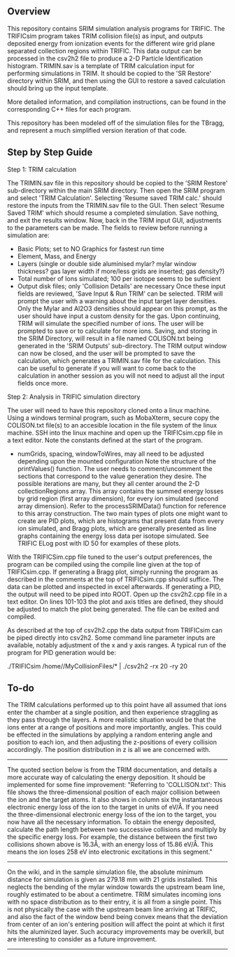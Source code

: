 ## Overview ##

This repository contains SRIM simulation analysis programs for TRIFIC. The TRIFICsim program takes TRIM collision file(s) as input, and outputs deposited energy from ionization events for the different wire grid plane separated collection regions within TRIFIC. This data output can be processed in the csv2h2 file to produce a 2-D Particle Identification histogram. TRIMIN.sav is a template of TRIM calculation input for performing simulations in TRIM. It should be copied to the 'SR Restore' directory within SRIM, and then using the GUI to restore a saved calculation should bring up the input template.

More detailed information, and compilation instructions, can be found in the corresponding C++ files for each program. 

This repository has been modeled off of the simulation files for the TBragg, and represent a much simplified version iteration of that code.

## Step by Step Guide ##

Step 1: TRIM calculation

The TRIMIN.sav file in this repository should be copied to the 'SRIM Restore' sub-directory within the main SRIM directory. Then open the SRIM program and select 'TRIM Calculation'. Selecting 'Resume saved TRIM calc.' should restore the inputs from the TRIMIN.sav file to the GUI. Then select 'Resume Saved TRIM' which should resume a completed simulation. Save nothing, and exit the results window. Now, back in the TRIM input GUI, adjustments to the parameters can  be made. The fields to review before running a simulation are:
- Basic Plots; set to NO Graphics for fastest run time
- Element, Mass, and Energy
- Layers (single or double side aluminised mylar? mylar window thickness? gas layer width if more/less grids are inserted; gas density?)
- Total number of Ions simulated; 100 per isotope seems to be sufficient
- Output disk files; only 'Collision Details' are necessary
Once these input fields are reviewed, 'Save Input & Run TRIM' can be selected. TRIM will prompt the user with a warning about the input target layer densities. Only the Mylar and Al2O3 densities should appear on this prompt, as the user should have input a custom density for the gas. Upon continuing, TRIM will simulate the specified number of ions. The user will be prompted to save or to calculate for more ions. Saving, and storing in the SRIM Directory, will result in a file named COLISON.txt being generated in the 'SRIM Outputs' sub-directory. The TRIM output window can now be closed, and the user will be prompted to save the calculation, which generates a TRIMIN.sav file for the calculation. This can be useful to generate if you will want to come back to the calculation in another session as you will not need to adjust all the input fields once more. 

Step 2: Analysis in TRIFIC simulation directory

The user will need to have this repository cloned onto a linux machine. Using a windows terminal program, such as MobaXterm, secure copy the COLISON.txt file(s) to an accesible location in the file system of the linux machine. SSH into the linux machine and open up the TRIFICsim.cpp file in a text editor. Note the constants defined at the start of the program.
- numGrids, spacing, windowToWires, may all need to be adjusted depending upon the mounted configuration
Note the structure of the printValues() function. The user needs to comment/uncomment the sections that correspond to the value generation they desire. The possible iterations are many, but they all center around the 2-D collectionRegions array. This array contains the summed energy losses by grid region (first array dimension), for every ion simulated (second array dimension). Refer to the processSRIMData() function for reference to this array construction. The two main types of plots one might want to create are PID plots, which are histograms that present data from every ion simulated, and Bragg plots, which are generally presented as line graphs containing the energy loss data per isotope simulated. See TRIFIC ELog post with ID 50 for examples of these plots. 

With the TRIFICSim.cpp file tuned to the user's output preferences, the program can be compiled using the compile line given at the top of TRIFICsim.cpp. If generating a Bragg plot, simply running the program as described in the comments at the top of TRIFICsim.cpp should suffice. The data can be plotted and inspected in excel afterwards. If generating a PID, the output will need to be piped into ROOT. Open up the csv2h2.cpp file in a text editor. On lines 101-103 the plot and axis titles are defined, they should be adjusted to match the plot being generated. The file can be exited and compiled.

As described at the top of csv2h2.cpp the data output from TRIFICsim can be piped directly into csv2h2. Some command line parameter inputs are available, notably adjustment of the x and y axis ranges. A typical run of the program for PID generation would be:

./TRIFICsim /home/<user>/MyCollisionFiles/* | ./csv2h2 -rx 20 -ry 20

## To-do ##

The TRIM calculations performed up to this point have all assumed that ions enter the chamber at a single position, and then experience straggling as they pass through the layers. A more realistic situation would be that the ions enter at a range of positions and more importantly, angles. This could be effected in the simulations by applying a random entering angle and position to each ion, and then adjusting the z-positions of every collision accordingly. The position distribution in z is all we are concerned with.

---

The quoted section below is from the TRIM documentation, and details a more accurate way of calculating the energy deposition. It should be implemented for some fine improvement:
"Referring to 'COLLISON.txt': This file shows the three-dimensional position of each major collision between the ion and the target atoms. It also shows in column six the instantaneous electronic energy loss of the ion to the target in units of eV/Å. If you need the three-dimensional electronic energy loss of the ion to the target, you now have all the necessary information. To obtain the energy deposited, calculate the path length between two successive collisions and multiply by the specific energy loss. For example, the distance between the first two collisions shown above is 16.3Å, with an energy loss of 15.86 eV/Å. This means the ion loses 258 eV into electronic excitations in this segment." 

---

On the wiki, and in the sample simulation file, the absolute minimum distance for simulation is given as 279.18 mm with 21 grids installed. This neglects the bending of the mylar window towards the upstream beam line, roughly estimated to be about a centimetre. TRIM simulates incoming ions with no space distribution as to their entry, it is all from a single point. This is not physically the case with the upstream beam line arriving at TRIFIC, and also the fact of the window bend being convex means that the deviation from center of an ion's entering position will affect the point at which it first hits the aluminized layer. Such accuracy improvements may be overkill, but are interesting to consider as a future improvement. 

---
